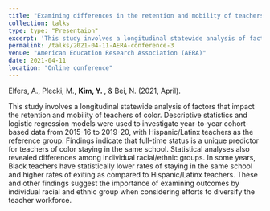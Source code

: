 ```yaml
---
title: "Examining differences in the retention and mobility of teachers of color by racial/ethnic group"
collection: talks
type: type: "Presentaion"
excerpt: 'This study involves a longitudinal statewide analysis of factors that impact the retention and mobility of teachers of color.'
permalink: /talks/2021-04-11-AERA-conference-3
venue: "American Education Research Association (AERA)"
date: 2021-04-11
location: "Online conference"
---
```


Elfers, A., Plecki, M., <b> Kim, Y. </b>, & Bei, N. (2021, April). 

This study involves a longitudinal statewide analysis of factors that impact the retention and mobility of teachers of color. Descriptive statistics and logistic regression models were used to investigate year-to-year cohort-based data from 2015-16 to 2019-20, with Hispanic/Latinx teachers as the reference group. Findings indicate that full-time status is a unique predictor for teachers of color staying in the same school. Statistical analyses also revealed differences among individual racial/ethnic groups. In some years, Black teachers have statistically lower rates of staying in the same school and higher rates of exiting as compared to Hispanic/Latinx teachers. These and other findings suggest the importance of examining outcomes by individual racial and ethnic group when considering efforts to diversify the teacher workforce.